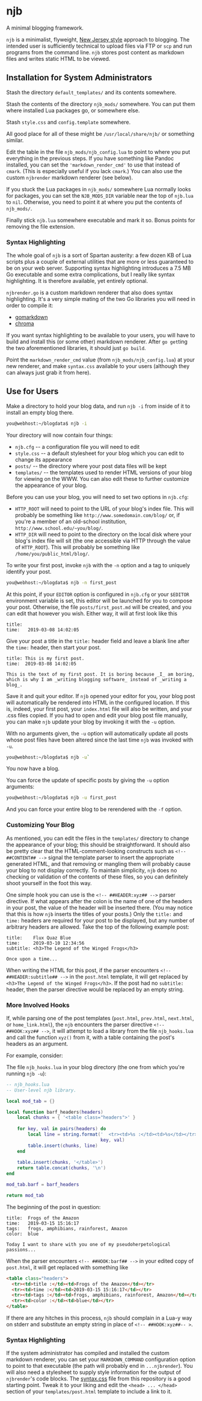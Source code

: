 # njb
A minimal blogging framework.

`njb` is a minimalist, flyweight,
[New Jersey style](https://en.wikipedia.org/wiki/Worse_is_better)
approach to blogging. The intended user is sufficiently technical to
upload files via FTP or `scp` and run programs from the command line.
`njb` stores post content as markdown files and writes static HTML to
be viewed.

## Installation for System Administrators

Stash the directory `default_templates/` and its contents somewhere.

Stash the contents of the directory `njb_mods/` somewhere. You can put
them where installed Lua packages go, or somewhere else.

Stash `style.css` and `config.template` somewhere.

All good place for all of these might be `/usr/local/share/njb/` or
something similar.

Edit the table in the file `njb_mods/njb_config.lua` to point to where
you put everything in the previous steps. If you have something like
Pandoc installed, you can set the `'markdown_render_cmd'` to use that
instead of `cmark`. (This is especially useful if you lack `cmark`.)
You can also use the custom `njbrender` markdown renderer (see below).

If you stuck the Lua packages in `njb_mods/` somewhere Lua normally
looks for packages, you can set the `NJB_MODS_DIR` variable near the top
of `njb.lua` to `nil`. Otherwise, you need to point it at where you put
the contents of `njb_mods/`.

Finally stick `njb.lua` somewhere executable and mark it so. Bonus points
for removing the file extension.

### Syntax Highlighting

The whole goal of `njb` is a sort of Spartan austerity: a few dozen KB of
Lua scripts plus a couple of external utilities that are more or less
guaranteed to be on your web server. Supporting syntax highlighting
introduces a 7.5 MB Go executable and some extra complications, but I really
like syntax highlighting. It is therefore available, yet entirely optional.

`njbrender.go` is a custom markdown renderer that also does syntax
highlighting. It's a very simple mating of the two Go libraries you will
need in order to compile it:

  * [gomarkdown](https://github.com/gomarkdown/markdown)
  * [chroma](https://github.com/alecthomas/chroma)

If you want syntax highlighting to be available to your users, you will
have to build and install this (or some other) markdown renderer. After
`go get`ting the two aforementioned libraries, it should just `go build`.

Point the `markdown_render_cmd` value (from `njb_mods/njb_config.lua`)
at your new renderer, and make `syntax.css` available to your users
(although they can always just grab it from here).

## Use for Users

Make a directory to hold your blog data, and run `njb -i` from inside of
it to install an empty blog there.

```bash
you@webhost:~/blogdata$ njb -i
```

Your directory will now contain four things:

  * `njb.cfg` -- a configuration file you will need to edit
  * `style.css` -- a default stylesheet for your blog which you can edit
    to change its appearance
  * `posts/` -- the directory where your post data files will be kept
  * `templates/` -- the templates used to render HTML versions of your blog
    for viewing on the WWW. You can also edit these to further customize the
    appearance of your blog.

Before you can use your blog, you will need to set two options in `njb.cfg`:

  * `HTTP_ROOT` will need to point to the URL of your blog's index file.
    This will probably be something like `http://www.somedomain.com/blog/`
    or, if you're a member of an old-school institution,
    `http://www.school.edu/~you/blog/`.
  * `HTTP_DIR` will need to point to the directory on the local disk where
    your blog's index file will sit (the one accessible via HTTP through
    the value of `HTTP_ROOT`). This will probably be something like
    `/home/you/public_html/blog/`.

To write your first post, invoke `njb` with the `-n` option and a tag
to uniquely identify your post.

```bash
you@webhost:~/blogdata$ njb -n first_post
```

At this point, if your `EDITOR` option is configured in `njb.cfg` or your
`$EDITOR` environment variable is set, this editor will be launched for you
to compose your post. Otherwise, the file `posts/first_post.md` will be
created, and you can edit that however you wish. Either way, it will
at first look like this

```
title: 
time:   2019-03-08 14:02:05

```

Give your post a title in the `title:` header field and leave a blank line
after the `time:` header, then start your post.

```
title: This is my first post.
time:  2019-03-08 14:02:05

This is the text of my first post. It is boring because _I_ am boring,
which is why I am _writing blogging software_ instead of _writing a blog_.
```

Save it and quit your editor. If `njb` opened your editor for you, your
blog post will automatically be rendered into HTML in the configured
location. If this is, indeed, your first post, your `index.html` file will
also be written, and your .css files copied. If you had to open and edit
your blog post file manually, you can make `njb` update your blog by
invoking it with the `-u` option.

With no arguments given, the `-u` option will automatically update all
posts whose post files have been altered since the last time `njb` was
invoked with `-u`.

```bash
you@webhost:~/blogdata$ njb -u`
```
You now have a blog.

You can force the update of specific posts by giving the `-u` option
arguments:

```bash
you@webhost:~/blogdata$ njb -u first_post
```

And you can force your entire blog to be rerendered with the `-f` option.

### Customizing Your Blog

As mentioned, you can edit the files in the `templates/` directory to change
the appearance of your blog; this should be straightforward. It should also
be pretty clear that the HTML-comment-looking constructs such as
`<!-- ##CONTENT## -->` signal the template parser to insert the appropriate
generated HTML, and that removing or mangling them will probably cause your
blog to not display correctly. To maintain simplicity, `njb` does no checking
or validation of the contents of these files, so you can definitely shoot
yourself in the foot this way.

One simple hook you can use is the `<!-- ##HEADER:xyz## -->` parser directive.
If what appears after the colon is the name of one of the headers in your
post, the value of the header will be inserted there. (You may notice that
this is how `njb` inserts the titles of your posts.) Only the `title:` and
`time:` headers are required for your post to be displayed, but any number
of arbitrary headers are allowed. Take the top of the following example
post:

```
title:    Flux Quaz Blue
time:     2019-03-10 12:34:56
subtitle: <h3>The Legend of the Winged Frogs</h3>

Once upon a time...
```

When writing the HTML for this post, if the parser encounters
`<!-- ##HEADER:subtitle## -->` in the `post.html` template, it will get
replaced by `<h3>The Legend of the Winged Frogs</h3>`. If the post had
no `subtitle:` header, then the parser directive would be replaced by
an empty string.

### More Involved Hooks

If, while parsing one of the post templates (`post.html`, `prev.html`,
`next.html`, or `home_link.html`), the `njb` encounters the parser directive
`<!-- ##HOOK:xyz## -->`, it will attempt to load a library from the file
`njb_hooks.lua` and call the function `xyz()` from it, with a table containing
the post's headers as an argument.

For example, consider:

The file `njb_hooks.lua` in your blog directory (the one from which you're
running `njb -u`):

```lua
-- njb_hooks.lua
-- User-level njb library.

local mod_tab = {}

local function barf_headers(headers)
    local chunks = { '<table class="headers">' }
    
    for key, val in pairs(headers) do
        local line = string.format('  <tr><td>%s :</td><td>%s</td></tr>',
                                   key, val)
        table.insert(chunks, line)
    end
    
    table.insert(chunks, '</table>')
    return table.concat(chunks, '\n')
end

mod_tab.barf = barf_headers

return mod_tab
```

The beginning of the post in question:

```
title:  Frogs of the Amazon
time:   2019-03-15 15:16:17
tags:   frogs, amphibians, rainforest, Amazon
color:  blue

Today I want to share with you one of my pseudoherpetological passions...
```

When the parser encounters `<!-- ##HOOK:barf## -->` in your edited copy
of `post.html`, it will get replaced with something like

```HTML
<table class="headers">
  <tr><td>title :</td><td>Frogs of the Amazon</td></tr>
  <tr><td>time :</td><td>2019-03-15 15:16:17</td></tr>
  <tr><td>tags :</td><td>frogs, amphibians, rainforest, Amazon</td></tr>
  <tr><td>color :</td><td>blue</td></tr>
</table>
```

If there are any hitches in this process, `njb` should complain in a Lua-y
way on stderr and substitute an empty string in place of
`<!-- ##HOOK:xyz##-- >`.

### Syntax Highlighting

If the system administrator has compiled and installed the custom markdown
renderer, you can set your `MARKDOWN_COMMAND` configuration option to point
to that executable (the path will probably end in `...njbrender`). You will
also need a stylesheet to supply style information for the output of
`njbrender`'s code blocks. The
[syntax.css](https://github.com/d2718/njb/blob/master/syntax.css) file from
this repository is a good starting point. Tweak it to your liking and
edit the `<head> ... </head>` section of your `templates/post.html` template
to include a link to it.
